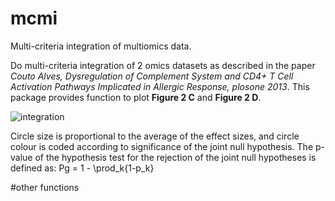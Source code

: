 # mcmi
Multi-criteria integration of multiomics data.

Do multi-criteria integration of 2 omics datasets as described in the paper _Couto Alves, Dysregulation of Complement System and CD4+ T Cell Activation Pathways Implicated in Allergic Response, plosone 2013_. This package provides function to plot **Figure 2 C** and **Figure 2 D**.

![integration](http://journals.plos.org/plosone/article/figure/image?id=10.1371/journal.pone.0074821.g002&size=medium)

Circle size is proportional to the average of the effect sizes, and circle colour is coded according to significance of the joint null hypothesis. The p-value of the hypothesis test for the rejection of the joint null hypotheses is defined as:
Pg = 1 - \prod_k{1-p_k}

#other functions 


